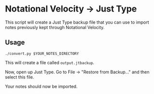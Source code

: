 Notational Velocity → Just Type
================================

This script will create a Just Type backup file that you can use to import notes previously kept through Notational Velocity.

Usage
-----

    ./convert.py $YOUR_NOTES_DIRECTORY

This will create a file called `output.jtbackup`.

Now, open up Just Type. Go to File → "Restore from Backup..." and then select this file.

Your notes should now be imported.
